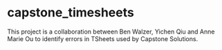 # capstone_timesheets

This project is a collaboration between Ben Walzer, Yichen Qiu and Anne Marie Ou to identify errors in TSheets used by Capstone Solutions. 

